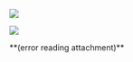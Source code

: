 ![](Evernote%20Snapshot%2020150522%20091341.jpg)


<p style="text-align:center;margin:0">
</p>

![](Evernote%20Snapshot%2020150522%20091342.jpg)


<p style="text-align:center;margin:0">
</p>
 **(error reading attachment)**

<p style="text-align:center;margin:0">
</p>